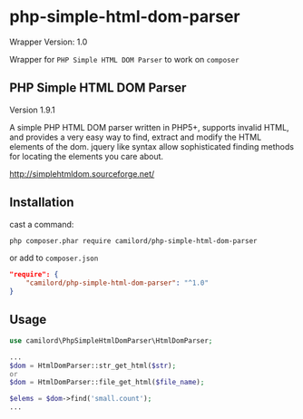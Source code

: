 # php-simple-html-dom-parser
Wrapper Version: 1.0

Wrapper for `PHP Simple HTML DOM Parser` to work on `composer`

## PHP Simple HTML DOM Parser
Version 1.9.1

A simple PHP HTML DOM parser written in PHP5+, supports invalid HTML, and provides a very easy way to find, extract and modify the HTML elements of the dom. jquery like syntax allow sophisticated finding methods for locating the elements you care about.

http://simplehtmldom.sourceforge.net/


Installation
------------

cast a command:
```bash
php composer.phar require camilord/php-simple-html-dom-parser
```

or add to `composer.json`
```json
"require": {
    "camilord/php-simple-html-dom-parser": "^1.0"
}
```
 
 
Usage
-----

```php
use camilord\PhpSimpleHtmlDomParser\HtmlDomParser;

...
$dom = HtmlDomParser::str_get_html($str);
or 
$dom = HtmlDomParser::file_get_html($file_name);

$elems = $dom->find('small.count');
...

```
